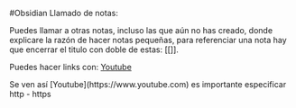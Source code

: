 #Obsidian 
Llamado de notas:

Puedes llamar a otras notas, incluso las que aún no has creado, donde explicare la razón de hacer notas pequeñas, para referenciar una nota hay que encerrar el titulo con doble de estas: [[]].



Puedes hacer links con:  [Youtube](https://www.youtube.com)


<p>Se ven así [Youtube](https://www.youtube.com) es importante especificar http - https</p>

